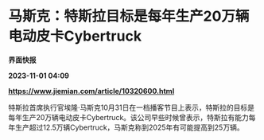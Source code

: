 # 马斯克：特斯拉目标是每年生产20万辆电动皮卡Cybertruck
**界面快报**

**2023-11-01 04:09**

**https://www.jiemian.com/article/10320600.html**

特斯拉首席执行官埃隆·马斯克10月31日在一档播客节目上表示，特斯拉的目标是每年生产20万辆电动皮卡Cybertruck。该公司早些时候曾表示，特斯拉有能力每年生产超过12.5万辆Cybertruck，马斯克称到2025年有可能提高到25万辆。